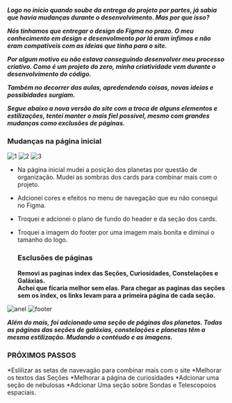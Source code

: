 **_Logo no inicio quando soube da entrega do projeto por partes, já sabia que havia mudanças durante o desenvolvimento. Mas por que isso?_**

**_Nós tinhamos que entregar o design do Figma no prazo. O meu conhecimento em design e desenvolmento por lá eram infimos e não eram compativeis com as ideias que tinha para o site._**

**_Por algum motivo eu não estava conseguindo desenvolver meu processo criativo. Como é um projeto do zero, minha criatividade vem durante o desenvolvimento do código._**

**_Também no decorrer das aulas, apredendendo coisas, novas ideias e possibidades surgiam._**

**_Segue abaixo a nova versão do site com a troca de alguns elementos e estilizações, tentei manter o mais fiel possivel, mesmo com grandes mudanças como exclusões de páginas._**

<h3>Mudanças na página inicial</h3>

![1](https://github.com/Wilton-Max/projeto-kick/assets/102773414/22937362-2eaa-47c7-8db5-1deb78c4f258)
![2](https://github.com/Wilton-Max/projeto-kick/assets/102773414/e463f11a-567f-494a-b32c-1ed61fd9428d)
![3](https://github.com/Wilton-Max/projeto-kick/assets/102773414/05ba6f1b-846d-4a17-b617-a3cead80dfd6)



* Na página inicial mudei a posição dos planetas por questão de organização. Mudei as sombras dos cards para combinar mais com o projeto.
* Adcionei cores e efeitos no menu de navegação que eu não consegui no Figma.
* Troquei e adcionei o plano de fundo do header e da seção dos cards. 
* Troquei a imagem do footer por uma imagem mais bonita e diminui o tamanho do logo.

  <h3>Esclusões de páginas</h3>
  
  **Removi as paginas index das Seções, Curiosidades, Constelações e Galáxias.**<br>
  **Achei que ficaria melhor sem elas. Para chegar as paginas das seções sem os index, os links levam para a primeira página de cada seção.**
  
![anel](https://github.com/Wilton-Max/projeto-kick/assets/102773414/89159614-6d6c-4aa2-9223-7f688c3205a6)
![footer](https://github.com/Wilton-Max/projeto-kick/assets/102773414/611a2c2e-be46-4339-bed3-360850f483df)

**_Além do mais, foi adcionado uma seção de páginas dos planetas. Todas as páginas das seções de galáxias, constelações e planetas têm a mesma estilização. Mudando o contéudo e as imagens._**

<h3>PRÓXIMOS PASSOS</h3>
*Eslilizar as setas de navevagão para combinar mais com o site
*Melhorar os textos das Seções
*Melhorar a página de curiosidades
*Adcionar uma seção de nebulosas
*Adcionar Uma seção sobre Sondas e Telescopoios espaciais.

